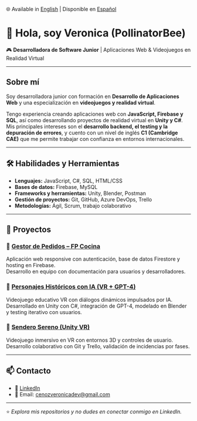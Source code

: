 🌐 Available in [English](./README.md) | Disponible en [Español](./README.es.md)

# 👋 Hola, soy Veronica (PollinatorBee)  

🎮 **Desarrolladora de Software Junior** | Aplicaciones Web & Videojuegos en Realidad Virtual  

---

## Sobre mí  
Soy desarrolladora junior con formación en **Desarrollo de Aplicaciones Web** y una especialización en **videojuegos y realidad virtual**.  

Tengo experiencia creando aplicaciones web con **JavaScript, Firebase y SQL**, así como desarrollando proyectos de realidad virtual en **Unity y C#**.  
Mis principales intereses son el **desarrollo backend, el testing y la depuración de errores**, y cuento con un nivel de inglés **C1 (Cambridge CAE)** que me permite trabajar con confianza en entornos internacionales.  

---

## 🛠️ Habilidades y Herramientas  

- **Lenguajes:** JavaScript, C#, SQL, HTML/CSS  
- **Bases de datos:** Firebase, MySQL  
- **Frameworks y herramientas:** Unity, Blender, Postman  
- **Gestión de proyectos:** Git, GitHub, Azure DevOps, Trello  
- **Metodologías:** Ágil, Scrum, trabajo colaborativo 

---

## 🚀 Proyectos  

### 🔹 [Gestor de Pedidos – FP Cocina](https://github.com/tu-usuario/order-management)  
Aplicación web responsive con autenticación, base de datos Firestore y hosting en Firebase.  
Desarrollo en equipo con documentación para usuarios y desarrolladores.  

### 🔹 [Personajes Históricos con IA (VR + GPT-4)](https://github.com/tu-usuario/historical-characters-ai)  
Videojuego educativo VR con diálogos dinámicos impulsados por IA.  
Desarrollado en Unity con C#, integración de GPT-4, modelado en Blender y testing iterativo con usuarios.  

### 🔹 [Sendero Sereno (Unity VR)](https://github.com/tu-usuario/sendero-sereno)  
Videojuego inmersivo en VR con entornos 3D y controles de usuario.  
Desarrollo colaborativo con Git y Trello, validación de incidencias por fases.  

---

## 📫 Contacto  
- 💼 [LinkedIn](www.linkedin.com/in/veronicacenoz)  
- 📧 Email: cenozveronicadev@gmail.com  

---
⭐️ *Explora mis repositorios y no dudes en conectar conmigo en LinkedIn.*  





